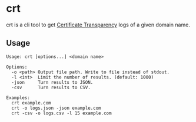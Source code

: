 # crt

crt is a cli tool to get [Certificate Transparency](https://en.wikipedia.org/wiki/Certificate_Transparency) logs of a given domain name.

## Usage

```
Usage: crt [options...] <domain name>

Options:
  -o <path> Output file path. Write to file instead of stdout.
  -l <int>  Limit the number of results. (default: 1000) 
  -json     Turn results to JSON.
  -csv      Turn results to CSV.

Examples:
  crt example.com
  crt -o logs.json -json example.com
  crt -csv -o logs.csv -l 15 example.com
```